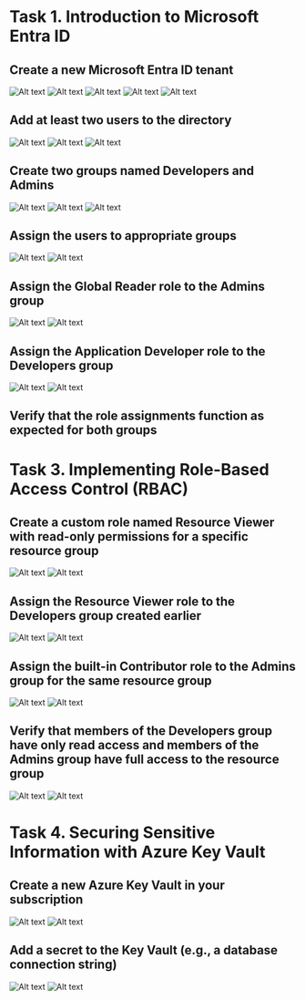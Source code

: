 # Task 1. Introduction to Microsoft Entra ID

## Create a new Microsoft Entra ID tenant
![Alt text](https://github.com/vladyslav-tkachuk3/CapgeminiEngineering/blob/7597956a62122b2338d7374a80c290146b1a00ba/Task%201.%20Introduction%20to%20Microsoft%20Entra%20ID/1.jpg)
![Alt text](https://github.com/vladyslav-tkachuk3/CapgeminiEngineering/blob/7597956a62122b2338d7374a80c290146b1a00ba/Task%201.%20Introduction%20to%20Microsoft%20Entra%20ID/2.jpg)
![Alt text](https://github.com/vladyslav-tkachuk3/CapgeminiEngineering/blob/7597956a62122b2338d7374a80c290146b1a00ba/Task%201.%20Introduction%20to%20Microsoft%20Entra%20ID/3.jpg)
![Alt text](https://github.com/vladyslav-tkachuk3/CapgeminiEngineering/blob/7597956a62122b2338d7374a80c290146b1a00ba/Task%201.%20Introduction%20to%20Microsoft%20Entra%20ID/4.jpg)
![Alt text](https://github.com/vladyslav-tkachuk3/CapgeminiEngineering/blob/7597956a62122b2338d7374a80c290146b1a00ba/Task%201.%20Introduction%20to%20Microsoft%20Entra%20ID/5.jpg)
## Add at least two users to the directory
![Alt text](https://github.com/vladyslav-tkachuk3/CapgeminiEngineering/blob/7597956a62122b2338d7374a80c290146b1a00ba/Task%201.%20Introduction%20to%20Microsoft%20Entra%20ID/6.jpg)
![Alt text](https://github.com/vladyslav-tkachuk3/CapgeminiEngineering/blob/7597956a62122b2338d7374a80c290146b1a00ba/Task%201.%20Introduction%20to%20Microsoft%20Entra%20ID/7.jpg)
![Alt text](https://github.com/vladyslav-tkachuk3/CapgeminiEngineering/blob/7597956a62122b2338d7374a80c290146b1a00ba/Task%201.%20Introduction%20to%20Microsoft%20Entra%20ID/8.jpg)
## Create two groups named Developers and Admins
![Alt text](https://github.com/vladyslav-tkachuk3/CapgeminiEngineering/blob/7597956a62122b2338d7374a80c290146b1a00ba/Task%201.%20Introduction%20to%20Microsoft%20Entra%20ID/9.jpg)
![Alt text](https://github.com/vladyslav-tkachuk3/CapgeminiEngineering/blob/7597956a62122b2338d7374a80c290146b1a00ba/Task%201.%20Introduction%20to%20Microsoft%20Entra%20ID/10.jpg)
![Alt text](https://github.com/vladyslav-tkachuk3/CapgeminiEngineering/blob/7597956a62122b2338d7374a80c290146b1a00ba/Task%201.%20Introduction%20to%20Microsoft%20Entra%20ID/11.jpg)
## Assign the users to appropriate groups
![Alt text](https://github.com/vladyslav-tkachuk3/CapgeminiEngineering/blob/7597956a62122b2338d7374a80c290146b1a00ba/Task%201.%20Introduction%20to%20Microsoft%20Entra%20ID/12.jpg)
![Alt text](https://github.com/vladyslav-tkachuk3/CapgeminiEngineering/blob/7597956a62122b2338d7374a80c290146b1a00ba/Task%201.%20Introduction%20to%20Microsoft%20Entra%20ID/13.jpg)
## Assign the Global Reader role to the Admins group
![Alt text](https://github.com/vladyslav-tkachuk3/CapgeminiEngineering/blob/7597956a62122b2338d7374a80c290146b1a00ba/Task%201.%20Introduction%20to%20Microsoft%20Entra%20ID/14.jpg)
![Alt text](https://github.com/vladyslav-tkachuk3/CapgeminiEngineering/blob/7597956a62122b2338d7374a80c290146b1a00ba/Task%201.%20Introduction%20to%20Microsoft%20Entra%20ID/15.jpg)
## Assign the Application Developer role to the Developers group
![Alt text](https://github.com/vladyslav-tkachuk3/CapgeminiEngineering/blob/7597956a62122b2338d7374a80c290146b1a00ba/Task%201.%20Introduction%20to%20Microsoft%20Entra%20ID/16.jpg)
![Alt text](https://github.com/vladyslav-tkachuk3/CapgeminiEngineering/blob/7597956a62122b2338d7374a80c290146b1a00ba/Task%201.%20Introduction%20to%20Microsoft%20Entra%20ID/17.jpg)
## Verify that the role assignments function as expected for both groups

# Task 3. Implementing Role-Based Access Control (RBAC)
## Create a custom role named Resource Viewer with read-only permissions for a specific resource group
![Alt text](https://github.com/vladyslav-tkachuk3/CapgeminiEngineering/blob/2426beab198c1e4a7b8ec72ed6ca38c4bf443836/Task%203.%20Implementing%20Role-Based%20Access%20Control%20(RBAC)/1.jpg)
![Alt text](https://github.com/vladyslav-tkachuk3/CapgeminiEngineering/blob/2426beab198c1e4a7b8ec72ed6ca38c4bf443836/Task%203.%20Implementing%20Role-Based%20Access%20Control%20(RBAC)/2.jpg)
## Assign the Resource Viewer role to the Developers group created earlier
![Alt text](https://github.com/vladyslav-tkachuk3/CapgeminiEngineering/blob/2426beab198c1e4a7b8ec72ed6ca38c4bf443836/Task%203.%20Implementing%20Role-Based%20Access%20Control%20(RBAC)/3.jpg)
![Alt text](https://github.com/vladyslav-tkachuk3/CapgeminiEngineering/blob/2426beab198c1e4a7b8ec72ed6ca38c4bf443836/Task%203.%20Implementing%20Role-Based%20Access%20Control%20(RBAC)/4.jpg)
## Assign the built-in Contributor role to the Admins group for the same resource group
![Alt text](https://github.com/vladyslav-tkachuk3/CapgeminiEngineering/blob/2426beab198c1e4a7b8ec72ed6ca38c4bf443836/Task%203.%20Implementing%20Role-Based%20Access%20Control%20(RBAC)/5.jpg)
![Alt text](https://github.com/vladyslav-tkachuk3/CapgeminiEngineering/blob/2426beab198c1e4a7b8ec72ed6ca38c4bf443836/Task%203.%20Implementing%20Role-Based%20Access%20Control%20(RBAC)/6.jpg)
## Verify that members of the Developers group have only read access and members of the Admins group have full access to the resource group
![Alt text](https://github.com/vladyslav-tkachuk3/CapgeminiEngineering/blob/2426beab198c1e4a7b8ec72ed6ca38c4bf443836/Task%203.%20Implementing%20Role-Based%20Access%20Control%20(RBAC)/7.jpg)
![Alt text](https://github.com/vladyslav-tkachuk3/CapgeminiEngineering/blob/2426beab198c1e4a7b8ec72ed6ca38c4bf443836/Task%203.%20Implementing%20Role-Based%20Access%20Control%20(RBAC)/8.jpg)

# Task 4. Securing Sensitive Information with Azure Key Vault
## Create a new Azure Key Vault in your subscription
![Alt text](https://github.com/vladyslav-tkachuk3/CapgeminiEngineering/blob/010a725e968c8e0afc1edab5af9a548888d3d96b/Task%204.%20Securing%20Sensitive%20Information%20with%20Azure%20Key%20Vault/1.jpg)
![Alt text](https://github.com/vladyslav-tkachuk3/CapgeminiEngineering/blob/010a725e968c8e0afc1edab5af9a548888d3d96b/Task%204.%20Securing%20Sensitive%20Information%20with%20Azure%20Key%20Vault/2.jpg)
## Add a secret to the Key Vault (e.g., a database connection string)
![Alt text](https://github.com/vladyslav-tkachuk3/CapgeminiEngineering/blob/010a725e968c8e0afc1edab5af9a548888d3d96b/Task%204.%20Securing%20Sensitive%20Information%20with%20Azure%20Key%20Vault/3.jpg)
![Alt text](https://github.com/vladyslav-tkachuk3/CapgeminiEngineering/blob/010a725e968c8e0afc1edab5af9a548888d3d96b/Task%204.%20Securing%20Sensitive%20Information%20with%20Azure%20Key%20Vault/4.jpg)


